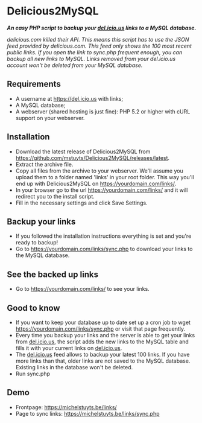 # Delicious2MySQL
__*An easy PHP script to backup your [del.icio.us](https://del.icio.us) links to a MySQL database.*__


*delicious.com killed their API. This means this script has to use the JSON feed provided by delicious.com. This feed only shows the 100 most recent public links. If you open the link to sync.php frequent enough, you can backup all new links to MySQL. Links removed from your del.icio.us account won't be deleted from your MySQL database.*

## Requirements
* A username at https://del.icio.us with links;
* A MySQL database;
* A webserver (shared hosting is just fine): PHP 5.2 or higher with cURL support on your webserver.

## Installation
* Download the latest release of Delicious2MySQL from https://github.com/mstuyts/Delicious2MySQL/releases/latest.
* Extract the archive file.
* Copy all files from the archive to your webserver. We'll assume you upload them to a folder named 'links' in your root folder. This way you'll end up with Delicious2MySQL on https://yourdomain.com/links/. 
* In your browser go to the url https://yourdomain.com/links/ and it will redirect you to the install script.
* Fill in the necessary settings and click Save Settings.

## Backup your links
* If you followed the installation instructions everything is set and you're ready to backup!
* Go to https://yourdomain.com/links/sync.php to download your links to the MySQL database.

## See the backed up links
* Go to https://yourdomain.com/links/ to see your links.

## Good to know
* If you want to keep your database up to date set up a cron job to wget https://yourdomain.com/links/sync.php or visit that page frequently.
* Every time you backup your links and the server is able to get your links from [del.icio.us](https://del.icio.us), the script adds the new links to the MySQL table and fills it with your current links on [del.icio.us](https://del.icio.us).
* The [del.icio.us](https://del.icio.us/) feed allows to backup your latest 100 links. If you have more links than that, older links are not saved to the MySQL database. Existing links in the database won't be deleted.
* Run sync.php 

## Demo
* Frontpage: https://michelstuyts.be/links/
* Page to sync links: https://michelstuyts.be/links/sync.php
